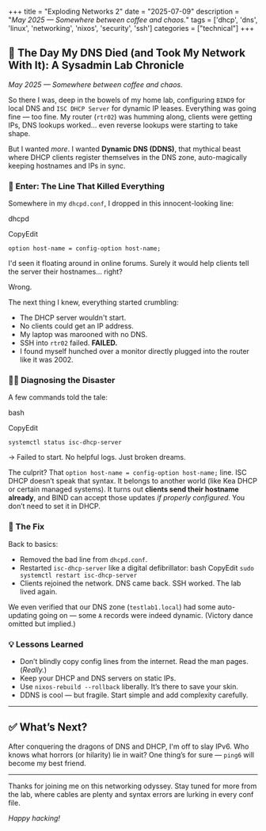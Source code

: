 +++
title = "Exploding Networks 2"
date = "2025-07-09"
description = "_May 2025 — Somewhere between coffee and chaos._"
tags = ['dhcp', 'dns', 'linux', 'networking', 'nixos', 'security', 'ssh']
categories = ["technical"]
+++

## 🧠 The Day My DNS Died (and Took My Network With It): A Sysadmin Lab Chronicle

_May 2025 — Somewhere between coffee and chaos._

So there I was, deep in the bowels of my home lab, configuring `BIND9` for local DNS and `ISC DHCP Server` for dynamic IP leases. Everything was going fine — too fine. My router (`rtr02`) was humming along, clients were getting IPs, DNS lookups worked... even reverse lookups were starting to take shape.

But I wanted _more_. I wanted **Dynamic DNS (DDNS)**, that mythical beast where DHCP clients register themselves in the DNS zone, auto-magically keeping hostnames and IPs in sync.

### 🧨 Enter: The Line That Killed Everything

Somewhere in my `dhcpd.conf`, I dropped in this innocent-looking line:

dhcpd

CopyEdit

`option host-name = config-option host-name;`

I'd seen it floating around in online forums. Surely it would help clients tell the server their hostnames... right?

Wrong.

The next thing I knew, everything started crumbling:

- The DHCP server wouldn't start.
- No clients could get an IP address.
- My laptop was marooned with no DNS.
- SSH into `rtr02` failed. **FAILED.**
- I found myself hunched over a monitor directly plugged into the router like it was 2002.

### 🕵️‍♂️ Diagnosing the Disaster

A few commands told the tale:

bash

CopyEdit

`systemctl status isc-dhcp-server`

→ Failed to start. No helpful logs. Just broken dreams.

The culprit? That `option host-name = config-option host-name;` line. ISC DHCP doesn’t speak that syntax. It belongs to another world (like Kea DHCP or certain managed systems). It turns out **clients send their hostname already**, and BIND can accept those updates _if properly configured_. You don’t need to set it in DHCP.

### 🔧 The Fix

Back to basics:

- Removed the bad line from `dhcpd.conf`.
- Restarted `isc-dhcp-server` like a digital defibrillator:
  bash
  CopyEdit
  `sudo systemctl restart isc-dhcp-server`
- Clients rejoined the network. DNS came back. SSH worked. The lab lived again.

We even verified that our DNS zone (`testlab1.local`) had some auto-updating going on — some `A` records were indeed dynamic. (Victory dance omitted but implied.)

### 💡 Lessons Learned

- Don’t blindly copy config lines from the internet. Read the man pages. (_Really._)
- Keep your DHCP and DNS servers on static IPs.
- Use `nixos-rebuild --rollback` liberally. It’s there to save your skin.
- DDNS is cool — but fragile. Start simple and add complexity carefully.

---

## ✅ What’s Next?

After conquering the dragons of DNS and DHCP, I'm off to slay IPv6. Who knows what horrors (or hilarity) lie in wait? One thing’s for sure — `ping6` will become my best friend.

---

Thanks for joining me on this networking odyssey. Stay tuned for more from the lab, where cables are plenty and syntax errors are lurking in every conf file.

_Happy hacking!_
